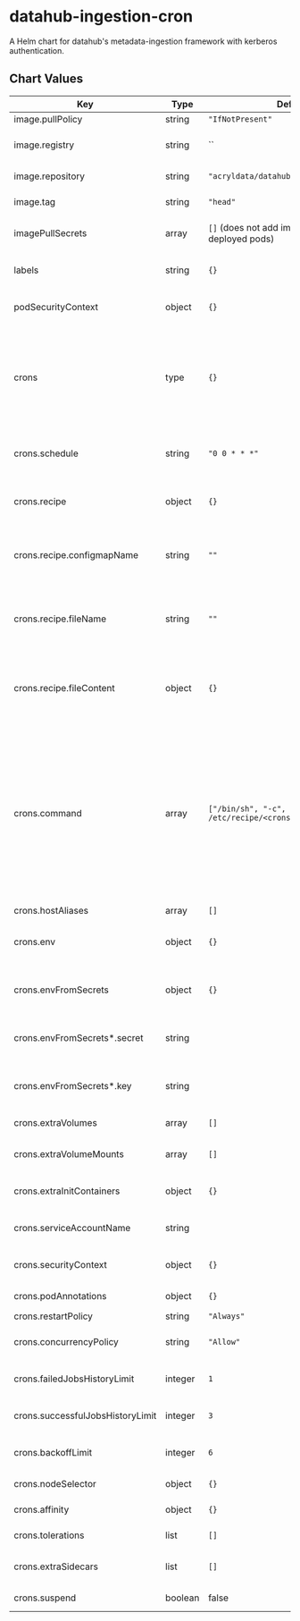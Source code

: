 datahub-ingestion-cron
================
A Helm chart for datahub's metadata-ingestion framework with kerberos authentication.

## Chart Values

| Key                              | Type    | Default                                                                      | Description                                                                                                                                                                                                                                                 |
|----------------------------------|---------|------------------------------------------------------------------------------|-------------------------------------------------------------------------------------------------------------------------------------------------------------------------------------------------------------------------------------------------------------|
| image.pullPolicy                 | string  | `"IfNotPresent"`                                                             | Image pull policy                                                                                                                                                                                                                                           |
| image.registry                   | string  | ``                                                                           | Image registry override to be used by the job.                                                                                                                                                                                                              |
| image.repository                 | string  | `"acryldata/datahub-ingestion"`                                              | DataHub Ingestion image repository                                                                                                                                                                                                                          |
| image.tag                        | string  | `"head"`                                                                     | DataHub Ingestion image tag                                                                                                                                                                                                                                 |
| imagePullSecrets                 | array   | `[]` (does not add image pull secrets to deployed pods)                      | Docker registry secret names as an array                                                                                                                                                                                                                    |
| labels                           | string  | `{}`                                                                         | Metadata labels to be added to each crawling cron job                                                                                                                                                                                                       |
| podSecurityContext               | object  | `{}`                                                                         | Pod security context for cron jobs                                                                                                                                                                                                                          |
| crons                            | type    | `{}`                                                                         | A map of crawling parameters per different technology being crawler, the key in the object will be used as the name for the new cron job                                                                                                                    |
| crons.schedule                   | string  | `"0 0 * * *"`                                                                | Cron expression (default is daily at midnight) for crawler jobs                                                                                                                                                                                             |
| crons.recipe                     | object  | `{}`                                                                         | Recipe configuration to be executed (required)                                                                                                                                                                                                              |
| crons.recipe.configmapName       | string  | `""`                                                                         | Name of configmap to be mounted containing recipe to be executed                                                                                                                                                                                            |
| crons.recipe.fileName            | string  | `""`                                                                         | Name of property within configMap referenced by `recipe.configName` with the concrete recipe definition                                                                                                                                                     |
| crons.recipe.fileContent         | object  | `{}`                                                                         | Recipe for ingestion.  If not present, assumes an externally managed config map                                                                                                                                                                             |
| crons.command                    | array   | `["/bin/sh", "-c", "datahub ingest -c /etc/recipe/<crons.recipe.fileName>"]` | Array of strings denoting the crawling command to be invoked in the cron job. By default it will execute the recipe defined in the `crons.recipe` object. Cron crawling customization is possible by having extra volumes with custom logic to be executed. |
| crons.hostAliases                | array   | `[]`                                                                         | host aliases                                                                                                                                                                                                                                                |
| crons.env                        | object  | `{}`                                                                         | Environment variables to add to the cronjob container                                                                                                                                                                                                       |
| crons.envFromSecrets             | object  | `{}`                                                                         | Environment variables from secrets to the cronjob container                                                                                                                                                                                                 |
| crons.envFromSecrets*.secret     | string  |                                                                              | secretKeyRef.name used for environment variable                                                                                                                                                                                                             |
| crons.envFromSecrets*.key        | string  |                                                                              | secretKeyRef.key used for environment variable                                                                                                                                                                                                              |
| crons.extraVolumes               | array   | `[]`                                                                         | Additional volumes to add to the pods                                                                                                                                                                                                                       |
| crons.extraVolumeMounts          | array   | `[]`                                                                         | Additional volume mounts to add to the pods                                                                                                                                                                                                                 |
| crons.extraInitContainers        | object  | `{}`                                                                         | Init containers to add to the cronjob container                                                                                                                                                                                                             |
| crons.serviceAccountName         | string  |                                                                              | Service account name used for the cronjob container                                                                                                                                                                                                         |
| crons.securityContext            | object  | `{}`                                                                         | SecurityContext specific to each crawling cron job                                                                                                                                                                                                          |
| crons.podAnnotations             | object  | `{}`                                                                         | Annotations to add to the pods                                                                                                                                                                                                                              |
| crons.restartPolicy              | string  | `"Always"`                                                                   | Pod restart policy                                                                                                                                                                                                                                          |
| crons.concurrencyPolicy          | string  | `"Allow"`                                                                    | Specifies how to treat concurrent executions of a job                                                                                                                                                                                                       |
| crons.failedJobsHistoryLimit     | integer | `1`                                                                          | Number of failed finished jobs to retain                                                                                                                                                                                                                    |
| crons.successfulJobsHistoryLimit | integer | `3`                                                                          | Number of successful finished jobs to retain                                                                                                                                                                                                                |
| crons.backoffLimit               | integer | `6`                                                                          | Number of retries before marking job failed                                                                                                                                                                                                                 |
| crons.nodeSelector               | object  | `{}`                                                                         | Node labels for pod assignment                                                                                                                                                                                                                              |
| crons.affinity                   | object  | `{}`                                                                         | Affinity for pod assignment                                                                                                                                                                                                                                 |
| crons.tolerations                | list    | `[]`                                                                         | Tolerations for pod assignment                                                                                                                                                                                                                              |
| crons.extraSidecars              | list    | `[]`                                                                         | Add sidecar containers to the pod                                                                                                                                                                                                                           |
| crons.suspend                    | boolean | false                                                                        | Suspend execution of a cron                                                                                                                                                                                                                                 |
